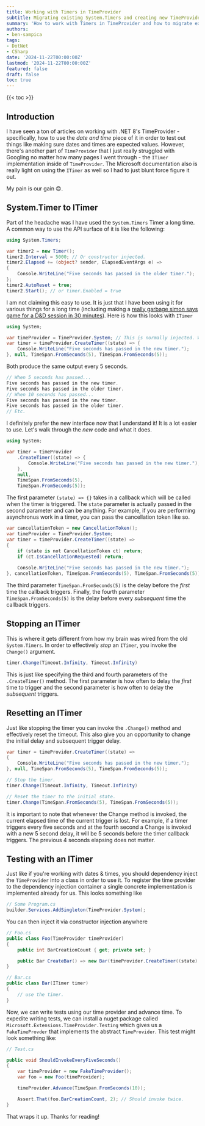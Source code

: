 ```yaml
---
title: Working with Timers in TimeProvider
subtitle: Migrating existing System.Timers and creating new TimeProvider-based timers.
summary: 'How to work with Timers in TimeProvider and how to migrate existing timers to them.'
authors:
- ben-sampica
tags:
- DotNet
- CSharp
date: '2024-11-22T00:00:00Z'
lastmod: '2024-11-22T00:00:00Z'
featured: false
draft: false
toc: true
---
```


{{< toc >}}

## Introduction

I have seen a ton of articles on working with .NET 8's TimeProvider - specifically, how to use the _date and time_ piece of it in order to test out things like making sure dates and times are expected values. However, there's another part of `TimeProvider` that I just really struggled with Googling no matter how many pages I went through - the `ITimer` implementation inside of `TimeProvider`. The Microsoft documentation also is really light on using the `ITimer` as well so I had to just blunt force figure it out.

My pain is our gain 😊.

## System.Timer to ITimer

Part of the headache was I have used the `System.Timers` Timer a long time. A common way to use the API surface of it is like the following:

```csharp
using System.Timers;

var timer2 = new Timer();
timer2.Interval = 5000; // Or constructor injected.
timer2.Elapsed += (object? sender, ElapsedEventArgs e) =>
{
    Console.WriteLine("Five seconds has passed in the older timer.");
};
timer2.AutoReset = true;
timer2.Start(); // or timer.Enabled = true
```

I am not claiming this easy to use. It is just that I have been using it for various things for a long time (including making a [really garbage simon says game for a D&D session in 30 minutes](https://github.com/benjaminsampica/Simon)). Here is how this looks with `ITimer`

```csharp
using System;

var timeProvider = TimeProvider.System; // This is normally injected. We'll go there later.
var timer = timeProvider.CreateTimer((state) => {
    Console.WriteLine("Five seconds has passed in the new timer.");
}, null, TimeSpan.FromSeconds(5), TimeSpan.FromSeconds(5));
```

Both produce the same output every 5 seconds.

```c
// When 5 seconds has passed...
Five seconds has passed in the new timer.
Five seconds has passed in the older timer.
// When 10 seconds has passed...
Five seconds has passed in the new timer.
Five seconds has passed in the older timer.
// Etc.
```

I definitely prefer the new interface now that I understand it! It is a lot easier to use. Let's walk through the _new_ code and what it does.

```csharp
using System;

var timer = timeProvider
    .CreateTimer((state) => {
        Console.WriteLine("Five seconds has passed in the new timer.");
    }, 
    null,
    TimeSpan.FromSeconds(5), 
    TimeSpan.FromSeconds(5));
```

The first parameter `(state) => {}` takes in a callback which will be called when the timer is triggered. The `state` parameter is actually passed in the second parameter and can be anything. For example, if you are performing asynchronus work in a timer, you can pass the cancellation token like so.

```csharp
var cancellationToken = new CancellationToken();
var timeProvider = TimeProvider.System;
var timer = timeProvider.CreateTimer((state) =>
{
    if (state is not CancellationToken ct) return;
    if (ct.IsCancellationRequested) return;
    
    Console.WriteLine("Five seconds has passed in the new timer.");
}, cancellationToken, TimeSpan.FromSeconds(5), TimeSpan.FromSeconds(5));
```

The third parameter `TimeSpan.FromSeconds(5)` is the delay before the _first_ time the callback triggers. Finally, the fourth parameter `TimeSpan.FromSeconds(5)` is the delay before every _subsequent_ time the callback triggers.

## Stopping an ITimer
This is where it gets different from how my brain was wired from the old `System.Timers`. In order to effectively _stop_ an `ITimer`, you invoke the `Change()` argument.

```csharp
timer.Change(Timeout.Infinity, Timeout.Infinity)
```

This is just like specifying the third and fourth parameters of the `.CreateTimer()` method. The first parameter is how often to delay the _first_ time to trigger and the second parameter is how often to delay the _subsequent_ triggers.

## Resetting an ITimer
Just like stopping the timer you can invoke the `.Change()` method and effectively reset the timeout. This also give you an opportunity to change the initial delay and subsequent trigger delay.

```csharp
var timer = timeProvider.CreateTimer((state) =>
{
    Console.WriteLine("Five seconds has passed in the new timer.");
}, null, TimeSpan.FromSeconds(5), TimeSpan.FromSeconds(5));

// Stop the timer.
timer.Change(Timeout.Infinity, Timeout.Infinity)

// Reset the timer to the initial state.
timer.Change(TimeSpan.FromSeconds(5), TimeSpan.FromSeconds(5));
```

It is important to note that whenever the Change method is invoked, the current elapsed time of the current trigger is lost. For example, if a timer triggers every five seconds and at the fourth second a Change is invoked with a new 5 second delay, it will be 5 seconds before the timer callback triggers. The previous 4 seconds elapsing does not matter.

## Testing with an ITimer
Just like if you're working with dates & times, you should dependency inject the `TimeProvider` into a class in order to use it. To register the time provider to the dependency injection container a single concrete implementation is implemented already for us. This looks something like

```csharp
// Some Program.cs
builder.Services.AddSingleton(TimeProvider.System);
```

You can then inject it via constructor injection anywhere

```csharp
// Foo.cs
public class Foo(TimeProvider timeProvider)
{
    public int BarCreationCount { get; private set; }

    public Bar CreateBar() => new Bar(timeProvider.CreateTimer((state) => BarCreationCount++, null, TimeSpan.FromSeconds(5), TimeSpan.FromSeconds(5))));
}

// Bar.cs
public class Bar(ITimer timer)
{
    // use the timer.
}
```

Now, we can write tests using our time provider and advance time. To expedite writing tests, we can install a nuget package called `Microsoft.Extensions.TimeProvider.Testing` which gives us a `FakeTimeProvder` that implements the abstract `TimeProvider`. This test might look something like:

```csharp
// Test.cs

public void ShouldInvokeEveryFiveSeconds()
{
    var timeProvider = new FakeTimeProvider();
    var foo = new Foo(timeProvider);

    timeProvider.Advance(TimeSpan.FromSeconds(10));

    Assert.That(foo.BarCreationCount, 2); // Should invoke twice.
}
```

That wraps it up. Thanks for reading!
